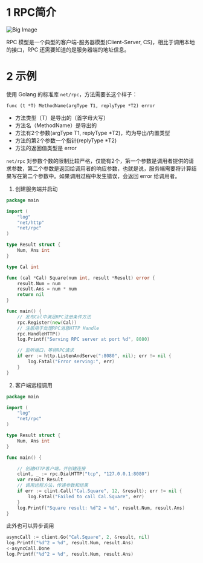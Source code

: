 # 1 RPC简介

![Big Image](https://geektutu.com/post/quick-go-rpc/rpc-procedure.jpg)

RPC 模型是一个典型的客户端-服务器模型(Client-Server, CS)，相比于调用本地的接口，RPC 还需要知道的是服务器端的地址信息。

# 2 示例

使用 Golang 的标准库 `net/rpc`，方法需要长这个样子：

```
func (t *T) MethodName(argType T1, replyType *T2) error
```

- 方法类型（T）是导出的（首字母大写）
- 方法名（MethodName）是导出的
- 方法有2个参数(argType T1, replyType *T2)，均为导出/内置类型
- 方法的第2个参数一个指针(replyType *T2)
- 方法的返回值类型是 error

`net/rpc` 对参数个数的限制比较严格，仅能有2个，第一个参数是调用者提供的请求参数，第二个参数是返回给调用者的响应参数，也就是说，服务端需要将计算结果写在第二个参数中。如果调用过程中发生错误，会返回 error 给调用者。

1. 创建服务端并启动

```go
package main

import (
	"log"
	"net/http"
	"net/rpc"
)

type Result struct {
	Num, Ans int
}

type Cal int

func (cal *Cal) Square(num int, result *Result) error {
	result.Num = num
	result.Ans = num * num
	return nil
}

func main() {
	// 发布Cal中满足RPC注册条件方法
	rpc.Register(new(Cal))
	// 注册用于处理RPC消息HTTP Handle
	rpc.HandleHTTP()
	log.Printf("Serving RPC server at port %d", 8080)

	// 监听端口，等待RPC请求
	if err := http.ListenAndServe(":8080", nil); err != nil {
		log.Fatal("Error serving:", err)
	}
}

```

2. 客户端远程调用

```go
package main

import (
	"log"
	"net/rpc"
)

type Result struct {
	Num, Ans int
}

func main() {

	// 创建HTTP客户端，并创建连接
	clint, _ := rpc.DialHTTP("tcp", "127.0.0.1:8080")
	var result Result
	// 调用远程方法，传递参数和结果
	if err := clint.Call("Cal.Square", 12, &result); err != nil {
		log.Fatal("Failed to call Cal.Square", err)
	}
	log.Printf("Square result: %d^2 = %d", result.Num, result.Ans)
}
```

此外也可以异步调用

```go
asyncCall := client.Go("Cal.Square", 2, &result, nil)
log.Printf("%d^2 = %d", result.Num, result.Ans)
<-asyncCall.Done
log.Printf("%d^2 = %d", result.Num, result.Ans)
```

